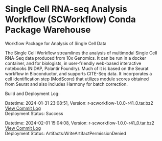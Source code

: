 # Single Cell RNA-seq Analysis Workflow (SCWorkflow) Conda Package Warehouse
Workflow Package for Analysis of Single Cell Data

The Single Cell Workflow streamlines the analysis of multimodal Single Cell RNA-Seq data produced from 10x Genomics.  It can be run in a docker container, and for biologists, in user-friendly web-based interactive notebooks (NIDAP, Palantir Foundry). Much of it is based on the Seurat workflow in Bioconductor, and supports CITE-Seq data.  It incorporates a cell identification step (ModScore) that utilizes module scores obtained from Seurat and also includes Harmony for batch correction.

Build and Deployment Log:

Datetime: 2024-01-31 23:08:51, Version:  r-scworkflow-1.0.0-r41_0.tar.bz2
<br>[View Commit Log](Commit_Log_r-scworkflow-1.0.0-r41_0.log)
<br>Deployment Status: Success

Datetime: 2024-02-01 15:04:08, Version:  r-scworkflow-1.0.0-r41_0.tar.bz2
<br>[View Commit Log](Commit_Log_r-scworkflow-1.0.0-r41_0.log)
<br>Deployment Status: Artifacts:WriteArtifactPermissionDenied
